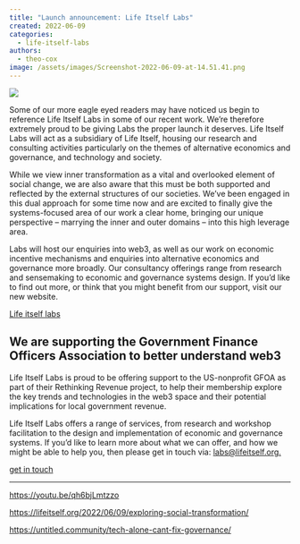 ```yaml
---
title: "Launch announcement: Life Itself Labs"
created: 2022-06-09
categories: 
  - life-itself-labs
authors: 
  - theo-cox
image: /assets/images/Screenshot-2022-06-09-at-14.51.41.png
---
```


![](/assets/images/Screenshot-2022-06-09-at-14.51.41-1024x531.png)

Some of our more eagle eyed readers may have noticed us begin to reference Life Itself Labs in some of our recent work. We’re therefore extremely proud to be giving Labs the proper launch it deserves. Life Itself Labs will act as a subsidiary of Life Itself, housing our research and consulting activities particularly on the themes of alternative economics and governance, and technology and society. 

While we view inner transformation as a vital and overlooked element of social change, we are also aware that this must be both supported and reflected by the external structures of our societies. We’ve been engaged in this dual approach for some time now and are excited to finally give the systems-focused area of our work a clear home, bringing our unique perspective – marrying the inner and outer domains – into this high leverage area. 

Labs will host our enquiries into web3, as well as our work on economic incentive mechanisms and enquiries into alternative economics and governance more broadly. Our consultancy offerings range from research and sensemaking to economic and governance systems design. If you’d like to find out more, or think that you might benefit from our support, visit our new website.

[Life itself labs](https://labs.lifeitself.org/)

## We are supporting the Government Finance Officers Association to better understand web3

Life Itself Labs is proud to be offering support to the US-nonprofit GFOA as part of their Rethinking Revenue project, to help their membership explore the key trends and technologies in the web3 space and their potential implications for local government revenue.

Life Itself Labs offers a range of services, from research and workshop facilitation to the design and implementation of economic and governance systems. If you’d like to learn more about what we can offer, and how we might be able to help you, then please get in touch via: [labs@lifeitself.org.](https://lifeitself.org12.list-manage.com/track/click?u=f3b6955276a868159874a4e9a&id=2dfd6dfcb9&e=4e615aecfb)

[get in touch](https://labs.lifeitself.org/contact)

* * *

https://youtu.be/qh6bjLmtzzo

https://lifeitself.org/2022/06/09/exploring-social-transformation/

https://untitled.community/tech-alone-cant-fix-governance/
